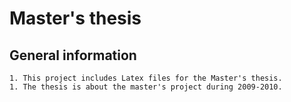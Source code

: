 

# Master's thesis

## General information

	1. This project includes Latex files for the Master's thesis.
	1. The thesis is about the master's project during 2009-2010.